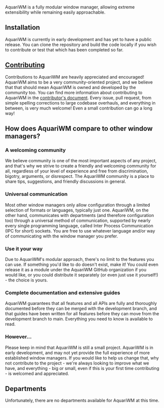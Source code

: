 <!-- This Source Code Form is subject to the terms of the Mozilla Public
   - License, v. 2.0. If a copy of the MPL was not distributed with this
   - file, You can obtain one at https://mozilla.org/MPL/2.0/. -->

AquariWM is a fully modular window manager, allowing extreme extensibility while remaining easily
approachable.

## Installation
AquariWM is currently in early development and has yet to have a public release.  You can clone the
repository and build the code locally if you wish to contribute or test that which has been
completed so far.


## [Contributing](https://github.com/AquariWM/aquariwm/wiki/Contributing-to-AquariWM)
Contributions to AquariWM are heavily appreciated and encouraged!  AquariWM aims to be a very
community-oriented project, and we believe that that should mean AquariWM is owned and developed
by the community too.  You can find more information about contributing to AquariWM in the
[contributor's document](CONTRIBUTING.md).  Every issue, pull request, from simple spelling
corrections to large codebase overhauls, and everything in between, is very much welcome!  Even a
small contribution can go a long way!


## How does AquariWM compare to other window managers?

### A welcoming community
We believe community is one of the most important aspects of any project, and that's why we strive
to create a friendly and welcoming community for all, regardless of your level of experience and
free from discrimination, bigotry, arguments, or disrespect.  The AquariWM community is a place to
share tips, suggestions, and friendly discussions in general.

### Universal communication
Most other window managers only allow configuration through a limited selection of formats or
languages, typically just one.  AquariWM, on the other hand, communicates with departments (and
therefore configuration too) through a universal method of communication, supported by nearly every
single programming language, called Inter Process Communication (IPC for short) sockets.  You are
free to use whatever language and/or way of communicating with the window manager you prefer.

### Use it your way
Due to AquariWM's modular approach, there's no limit to the features you can use.  If something
you'd like to do doesn't exist, make it!  You could even release it as a module under the AquariWM
GitHub organization if you would like, or you could distribute it separately (or even just use it
yourself!) - the choice is yours.

### Complete documentation and extensive guides
AquariWM guarantees that all features and all APIs are fully and thoroughly documented before they
can be merged with the development branch, and that guides have been written for all features
before they can move from the development branch to main.  Everything you need to know is available
to read.

### However...
Please keep in mind that AquariWM is still a small project.  AquariWM is in early development, and
may not yet provide the full experience of more established window managers.  If you would like to
help us change that, why not contribute to the project - we're always looking to improve what we
have, and everything - big or small, even if this is your first time contributing - is welcomed and
appreciated.

## Departments
Unfortunately, there are no departments available for AquariWM at this time.
